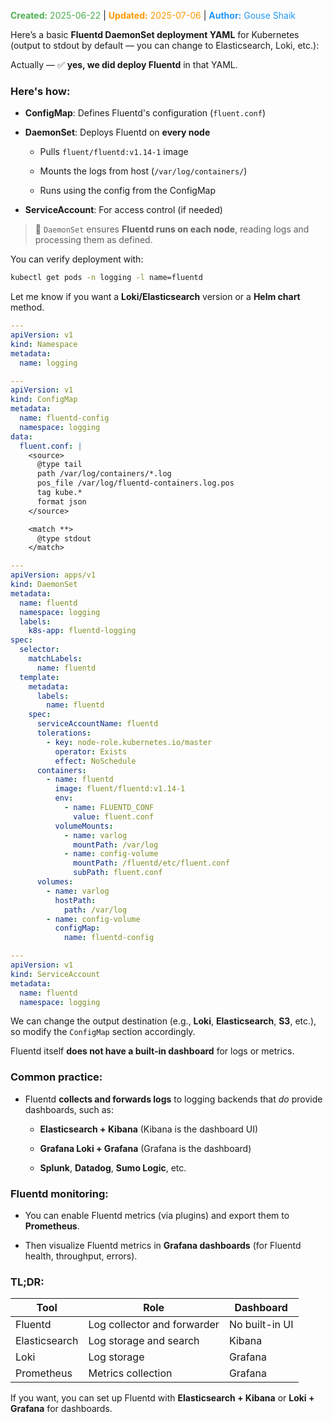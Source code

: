 <span style="color:#4caf50;"><b>Created:</b> 2025-06-22</span> | <span style="color:#ff9800;"><b>Updated:</b> 2025-07-06</span> | <span style="color:#2196f3;"><b>Author:</b> Gouse Shaik</span>

Here’s a basic **Fluentd DaemonSet deployment YAML** for Kubernetes (output to stdout by default — you can change to Elasticsearch, Loki, etc.):

Actually — ✅ **yes, we did deploy Fluentd** in that YAML.

### Here's how:

- **ConfigMap**: Defines Fluentd's configuration (`fluent.conf`)
    
- **DaemonSet**: Deploys Fluentd on **every node**
    
    - Pulls `fluent/fluentd:v1.14-1` image
        
    - Mounts the logs from host (`/var/log/containers/`)
        
    - Runs using the config from the ConfigMap
        
- **ServiceAccount**: For access control (if needed)


> 🔄 `DaemonSet` ensures **Fluentd runs on each node**, reading logs and processing them as defined.

You can verify deployment with:

```bash
kubectl get pods -n logging -l name=fluentd
```

Let me know if you want a **Loki/Elasticsearch** version or a **Helm chart** method.

```yaml
---
apiVersion: v1
kind: Namespace
metadata:
  name: logging

---
apiVersion: v1
kind: ConfigMap
metadata:
  name: fluentd-config
  namespace: logging
data:
  fluent.conf: |
    <source>
      @type tail
      path /var/log/containers/*.log
      pos_file /var/log/fluentd-containers.log.pos
      tag kube.*
      format json
    </source>

    <match **>
      @type stdout
    </match>

---
apiVersion: apps/v1
kind: DaemonSet
metadata:
  name: fluentd
  namespace: logging
  labels:
    k8s-app: fluentd-logging
spec:
  selector:
    matchLabels:
      name: fluentd
  template:
    metadata:
      labels:
        name: fluentd
    spec:
      serviceAccountName: fluentd
      tolerations:
        - key: node-role.kubernetes.io/master
          operator: Exists
          effect: NoSchedule
      containers:
        - name: fluentd
          image: fluent/fluentd:v1.14-1
          env:
            - name: FLUENTD_CONF
              value: fluent.conf
          volumeMounts:
            - name: varlog
              mountPath: /var/log
            - name: config-volume
              mountPath: /fluentd/etc/fluent.conf
              subPath: fluent.conf
      volumes:
        - name: varlog
          hostPath:
            path: /var/log
        - name: config-volume
          configMap:
            name: fluentd-config

---
apiVersion: v1
kind: ServiceAccount
metadata:
  name: fluentd
  namespace: logging
```

We can change the output destination (e.g., **Loki**, **Elasticsearch**, **S3**, etc.), so modify the `ConfigMap` section accordingly.

Fluentd itself **does not have a built-in dashboard** for logs or metrics.

### Common practice:

- Fluentd **collects and forwards logs** to logging backends that _do_ provide dashboards, such as:
    
    - **Elasticsearch + Kibana** (Kibana is the dashboard UI)
        
    - **Grafana Loki + Grafana** (Grafana is the dashboard)
        
    - **Splunk**, **Datadog**, **Sumo Logic**, etc.

### Fluentd monitoring:

- You can enable Fluentd metrics (via plugins) and export them to **Prometheus**.
    
- Then visualize Fluentd metrics in **Grafana dashboards** (for Fluentd health, throughput, errors).

### TL;DR:

|Tool|Role|Dashboard|
|---|---|---|
|Fluentd|Log collector and forwarder|No built-in UI|
|Elasticsearch|Log storage and search|Kibana|
|Loki|Log storage|Grafana|
|Prometheus|Metrics collection|Grafana|

If you want, you can set up Fluentd with **Elasticsearch + Kibana** or **Loki + Grafana** for dashboards.